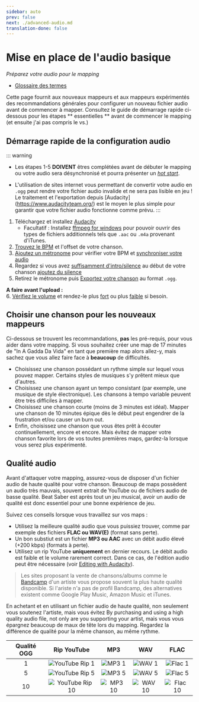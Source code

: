 ```yaml
---
sidebar: auto
prev: false
next: ./advanced-audio.md
translation-done: false
---
```

# Mise en place de l'audio basique
_Préparez votre audio pour le mapping_

* [Glossaire des termes](/mapping/glossary.md)

Cette page fournit aux nouveaux mappeurs et aux mappeurs expérimentés des recommandations générales pour configurer un nouveau fichier audio avant de commencer à mapper. Consultez le guide de démarrage rapide ci-dessous pour les étapes ** essentielles ** avant de commencer le mapping (et ensuite j'ai pas compris le vs.)

## Démarrage rapide de la configuration audio
::: warning
* Les étapes 1-5 **DOIVENT** êtres complétées avant de débuter le mapping ou votre audio sera désynchronisé et pourra présenter un [*hot start*](./glossary.html#h).

* L'utilisation de sites internet vous permettant de convertir votre audio en `.ogg` peut rendre votre fichier audio invalide et ne sera pas lisible en jeu ! Le traitement et l'exportation depuis [Audacity] (https://www.audacityteam.org/) est le moyen le plus simple pour garantir que votre fichier audio fonctionne comme prévu.
:::
1. Téléchargez et installez [Audacity](https://www.audacityteam.org/)
	* Facultatif : Installez [ffmpeg for windows](https://manual.audacityteam.org/man/installing_ffmpeg_for_windows.html) pour pouvoir ouvrir des types de fichiers additionnels tels que `.aac` ou `.m4a` provenant d'iTunes.
2. [Trouvez le BPM](./basic-audio.html#finding-the-bpm) et l'offset de votre chanson.
3. [Ajoutez un métronome](./basic-audio.html#add-a-click-track) pour vérifier votre BPM et [synchroniser votre audio](./basic-audio.html#sync-the-song-to-the-beat)
4. Regardez si vous avez [suffisamment d'intro/silence](./basic-audio.html#plan-your-first-note) au début de votre chanson [ajoutez du silence](./basic-audio.html#add-silence)
5. Retirez le métronome puis [Exportez votre chanson](./basic-audio.html#exporting) au format `.ogg`.

**A faire avant l'upload :**  
6. [Vérifiez le volume](./basic-audio.html#check-song-volume) et rendez-le plus [fort](./basic-audio.html#making-your-song-louder) ou plus [faible](./basic-audio.html#making-your-song-softer) si besoin.

## Choisir une chanson pour les nouveaux mappeurs
Ci-dessous se trouvent les recommandations, **pas** les pré-requis, pour vous aider dans votre mapping. Si vous souhaitez créer une map de 17 minutes de "In A Gadda Da Vida" en tant que première map alors allez-y, mais sachez que vous allez faire face à **beaucoup** de difficultés.

* Choisissez une chanson possédant un rythme simple sur lequel vous pouvez mapper. Certains styles de musiques s'y prêtent mieux que d'autres.
* Choisissez une chanson ayant un tempo consistant (par exemple, une musique de style électronique). Les chansons à tempo variable peuvent être très difficiles à mapper.
* Choisissez une chanson courte (moins de 3 minutes est idéal). Mapper une chanson de 10 minutes épique dès le début peut engendrer de la frustration et/ou causer un burn out.
* Enfin, choisissez une chanson que vous êtes prêt à écouter continuellement, encore et encore. Mais évitez de mapper votre chanson favorite lors de vos toutes premières maps, gardez-la lorsque vous serez plus expérimenté.

## Qualité audio
Avant d'attaquer votre mapping, assurez-vous de disposer d'un fichier audio de haute qualité pour votre chanson. Beaucoup de maps possèdent un audio très mauvais, souvent extrait de YouTube ou de fichiers audio de basse qualité. Beat Saber est après tout un jeu musical, avoir un audio de qualité est donc essentiel pour une bonne expérience de jeu.

Suivez ces conseils lorsque vous travaillez sur vos maps :
* Utilisez la meilleure qualité audio que vous puissiez trouver, comme par exemple des fichiers **FLAC ou WAV(E)** (format sans perte).
* Un bon substiut est un fichier **MP3 ou AAC** avec un débit audio élevé (+200 kbps) (formats à perte).
* Utilisez un rip YouTube **uniquement** en dernier recours. Le débit audio est faible et le volume rarement correct. Dans ce cas, de l'édition audio peut être nécessaire (voir [Editing with Audacity](/mapping/basic-audio.html#editing-with-audacity)).

> Les sites proposant la vente de chansons/albums comme le [Bandcamp](https://bandcamp.com/) d'un artiste vous propose souvent la plus haute qualité disponible. Si l'ariste n'a pas de profil Bandcamp, des alternatives existent comme Google Play Music, Amazon Music et iTunes.

En achetant et en utilisant un fichier audio de haute qualité, non seulement vous soutenez l'artiste, mais vous évitez By purchasing and using a high quality audio file, not only are you supporting your artist, mais vous vous épargnez beaucoup de maux de tête lors du mapping. Regardez la différence de qualité pour la même chanson, au même rythme.

| Qualité OGG | Rip YouTube | MP3| WAV | FLAC |
| :----: | :----: | :----: | :----: | :---: |
| 1 | ![YouTube Rip 1](./images/ytrip1.jpg) | ![MP3 1](./images/mp31.jpg) | ![WAV 1](./images/wav1.jpg) | ![Flac 1](./images/flac1.jpg) |
| 5 | ![YouTube Rip 5](./images/ytrip5.jpg) | ![MP3 5](./images/mp35.jpg) | ![WAV 5](./images/wav5.jpg) | ![Flac 5](./images/flac5.jpg) |
| 10 | ![YouTube Rip 10](./images/ytrip10.jpg) | ![MP3 10](./images/mp310.jpg) | ![WAV 10](./images/wav10.jpg) | ![Flac 10](./images/flac10.jpg) |

